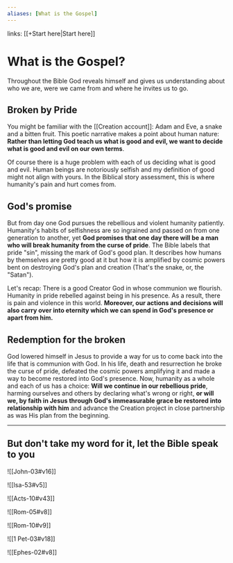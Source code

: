 ```yaml
---
aliases: [What is the Gospel]
---
```

links: [[+Start here|Start here]]
# What is the Gospel?
Throughout the Bible God reveals himself and gives us understanding about who we are, were we came from and where he invites us to go.

## Broken by Pride
You might be familiar with the [[Creation account]]: Adam and Eve, a snake and a bitten fruit. This poetic narrative makes a point about human nature: **Rather than letting God teach us what is good and evil, we want to decide what is good and evil on our own terms**.

Of course there is a huge problem with each of us deciding what is good and evil. Human beings are notoriously selfish and my definition of good might not align with yours. In the Biblical story assessment, this is where humanity's pain and hurt comes from.

## God's promise
But from day one God pursues the rebellious and violent humanity patiently. Humanity's habits of selfishness are so ingrained and passed on from one generation to another, yet **God promises that one day there will be a man who will break humanity from the curse of pride**. The Bible labels that pride "sin", missing the mark of God's good plan. It describes how humans by themselves are pretty good at it but how it is amplified by cosmic powers bent on destroying God's plan and creation (That's the snake, or, the "Satan").

Let's recap: There is a good Creator God in whose communion we flourish. Humanity in pride rebelled against being in his presence. As a result, there is pain and violence in this world. **Moreover, our actions and decisions will also carry over into eternity which we can spend in God's presence or apart from him.**

## Redemption for the broken
God lowered himself in Jesus to provide a way for us to come back into the life that is communion with God. In his life, death and resurrection he broke the curse of pride, defeated the cosmic powers amplifying it and made a way to become restored into God's presence. Now, humanity as a whole and each of us has a choice: **Will we continue in our rebellious pride**, harming ourselves and others by declaring what's wrong or right, **or will we, by faith in Jesus through God's immeasurable grace be restored into relationship with him** and advance the Creation project in close partnership as was His plan from the beginning.
***
## But don't take my word for it, let the Bible speak to you
![[John-03#v16]]

![[Isa-53#v5]]

![[Acts-10#v43]]

![[Rom-05#v8]]

![[Rom-10#v9]]

![[1 Pet-03#v18]]

![[Ephes-02#v8]]